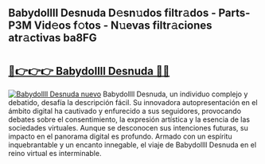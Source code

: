 ## Babydollll Desnuda D𝚎sn𝚞dos filtr𝚊dos - Parts-P3M Vid𝚎os f𝚘tos - N𝚞evas filtr𝚊ciones atr𝚊ctivas ba8FG

# <h2><a href="http://mb0o7b7.tromn.icu/?c=Babydollll+Desnuda">🔗👉👉👉 Babydollll Desnuda 🔗🔗</a></h2>

[![Babydollll Desnuda nuevo](https://i.imgur.com/pEAQMta.gif)](http://mb0o7b7.tromn.icu/?c=Babydollll+Desnuda)
Babydollll Desnuda, un individuo complejo y debatido, desafía la descripción fácil. Su innovadora autopresentación en el ámbito digital ha cautivado y enfurecido a sus seguidores, provocando debates sobre el consentimiento, la expresión artística y la esencia de las sociedades virtuales. Aunque se desconocen sus intenciones futuras, su impacto en el panorama digital es profundo. Armado con un espíritu inquebrantable y un encanto innegable, el viaje de Babydollll Desnuda en el reino virtual es interminable.
